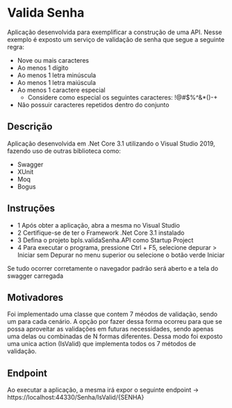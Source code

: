 # Valida Senha

Aplicação desenvolvida para exemplificar a construção de uma API. Nesse exemplo é exposto um serviço de validação de senha que segue a seguinte regra:

- Nove ou mais caracteres
- Ao menos 1 dígito
- Ao menos 1 letra minúscula
- Ao menos 1 letra maiúscula
- Ao menos 1 caractere especial
  - Considere como especial os seguintes caracteres: !@#$%^&*()-+
- Não possuir caracteres repetidos dentro do conjunto

## Descrição

Aplicação desenvolvida em .Net Core 3.1 utilizando o Visual Studio 2019, fazendo uso de outras biblioteca como:

- Swagger
- XUnit
- Moq
- Bogus

## Instruções

- 1 Após obter a aplicação, abra a mesma no Visual Studio
- 2 Certifique-se de ter o Framework .Net Core 3.1 instalado
- 3 Defina o projeto bpls.validaSenha.API como Startup Project
- 4 Para executar o programa, pressione Ctrl + F5, selecione depurar > Iniciar sem Depurar no menu superior ou selecione o botão verde Iniciar 

Se tudo ocorrer corretamente o navegador padrão será aberto e a tela do swagger carregada

## Motivadores

Foi implementado uma classe que contem 7 méodos de validação, sendo um para cada cenário. A opção por fazer dessa forma ocorreu para que se possa aproveitar as validações em futuras necessidades, sendo apenas uma delas ou combinadas de N formas diferentes.
Dessa modo foi exposto uma unica action (IsValid) que implementa todos os 7 métodos de validação.

## Endpoint

Ao executar a aplicação, a mesma irá  expor o seguinte endpoint -> https://localhost:44330/Senha/IsValid/{SENHA} 
